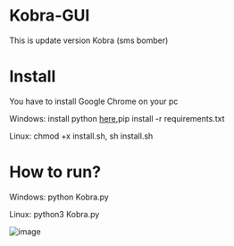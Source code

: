 # Kobra-GUI
This is update version Kobra (sms bomber)

# Install

You have to install Google Chrome on your pc

Windows: install python <a href="https://www.python.org">here</a>,pip install -r requirements.txt

Linux: chmod +x install.sh, sh install.sh

# How to run?

Windows: python Kobra.py

Linux: python3 Kobra.py

![image](https://user-images.githubusercontent.com/55799553/116133044-b3417600-a6e7-11eb-9c73-ff66f5161814.png)

